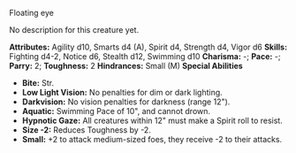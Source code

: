 Floating eye

No description for this creature yet.

**Attributes:** Agility d10, Smarts d4 (A), Spirit d4, Strength d4,
Vigor d6
**Skills:** Fighting d4-2, Notice d6, Stealth d12, Swimming d10
**Charisma:** -; **Pace:** -; **Parry:** 2; **Toughness:** 2
**Hindrances:** Small (M)
**Special Abilities**
- **Bite:** Str.
- **Low Light Vision:** No penalties for dim or dark lighting.
- **Darkvision:** No vision penalties for darkness (range 12").
- **Aquatic:** Swimming Pace of 10", and cannot drown.
- **Hypnotic Gaze:** All creatures within 12" must make a Spirit roll
to resist.
- **Size -2:** Reduces Toughness by -2.
- **Small:** +2 to attack medium-sized foes, they receive -2 to their
attacks.

